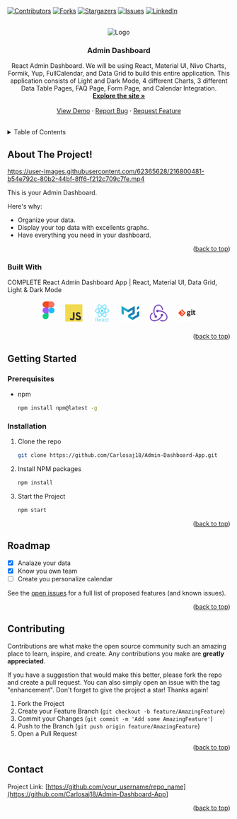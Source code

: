 <a name="readme-top"></a>
<!--
*** Thanks for checking out the Best-README-Template. If you have a suggestion
*** that would make this better, please fork the repo and create a pull request
*** or simply open an issue with the tag "enhancement".
*** Don't forget to give the project a star!
*** Thanks again! Now go create something AMAZING! :D
-->



<!-- PROJECT SHIELDS -->
<!--
*** I'm using markdown "reference style" links for readability.
*** Reference links are enclosed in brackets [ ] instead of parentheses ( ).
*** See the bottom of this document for the declaration of the reference variables
*** for contributors-url, forks-url, etc. This is an optional, concise syntax you may use.
*** https://www.markdownguide.org/basic-syntax/#reference-style-links
-->
[![Contributors][contributors-shield]][contributors-url]
[![Forks][forks-shield]][forks-url]
[![Stargazers][stars-shield]][stars-url]
[![Issues][issues-shield]][issues-url]
[![LinkedIn][linkedin-shield]][linkedin-url]



<!-- PROJECT LOGO -->
<br />
<div align="center">
  <a>
    <img src="https://user-images.githubusercontent.com/62365628/214876004-be858914-bb6b-4b6e-8c40-b49112ff0d30.png" alt="Logo" width="80" height="80">
  </a>

  <h3 align="center">Admin Dashboard </h3>

  <p align="center">
    React Admin Dashboard. We will be using React, Material UI, Nivo Charts, Formik, Yup, FullCalendar, and Data Grid to build this entire application. This application consists of Light and Dark Mode, 4 different Charts, 3 different Data Table Pages, FAQ Page, Form Page, and Calendar Integration.
    <br />
    <a href="https://github.com/Carlosaj18/Admin-Dashboard-App"><strong>Explore the site »</strong></a>
    <br />
    <br />
    <a href="https://github.com/Carlosaj18/Legal-App">View Demo</a>
    ·
    <a href="https://github.com/Carlosaj18/FAdmin-Dashboard-App/issues">Report Bug</a>
    ·
    <a href="https://github.com/Carlosaj18/Admin-Dashboard-App/issues">Request Feature</a>
  </p>
</div>

<br />
<!-- TABLE OF CONTENTS -->
<details>
  <summary>Table of Contents</summary>
  <ol>
    <li>
      <a href="#about-the-project">About The Project</a>
      <ul>
        <li><a href="#built-with">Built With</a></li>
      </ul>
    </li>
    <li>
      <a href="#getting-started">Getting Started</a>
      <ul>
        <li><a href="#prerequisites">Prerequisites</a></li>
        <li><a href="#installation">Installation</a></li>
      </ul>
    </li>
    <li><a href="#usage">Usage</a></li>
    <li><a href="#roadmap">Roadmap</a></li>
    <li><a href="#contributing">Contributing</a></li>
    <li><a href="#contact">Contact</a></li>
  </ol>
</details>



<!-- ABOUT THE PROJECT -->
## About The Project!


https://user-images.githubusercontent.com/62365628/216800481-b54e792c-80b2-44bf-8ff6-f212c709c7fe.mp4


This is your Admin Dashboard. 

Here's why:
* Organize your data. 
* Display your top data with excellents graphs. 
* Have everything you need in your dashboard. 
<p align="right">(<a href="#readme-top">back to top</a>)</p>


### Built With

COMPLETE React Admin Dashboard App | React, Material UI, Data Grid, Light & Dark Mode

<p align="center">
  <a target="_blank" rel="noopener noreferrer"> <img src="https://github.com/devicons/devicon/blob/1119b9f84c0290e0f0b38982099a2bd027a48bf1/icons/figma/figma-original.svg" alt="Figma" height="40" style="vertical-align:top; margin:4px"></a>
  <a target="_blank" rel="noopener noreferrer"> <img src="https://github.com/devicons/devicon/blob/1119b9f84c0290e0f0b38982099a2bd027a48bf1/icons/javascript/javascript-original.svg" alt="Firebase" height="40" style="vertical-align:top; margin:10px"></a>
  <a target="_blank" rel="noopener noreferrer"> <img src="https://github.com/devicons/devicon/blob/master/icons/react/react-original-wordmark.svg" alt="React" height="40" style="vertical-align:top; margin:10px"</a>
   <a> <img src="https://github.com/devicons/devicon/blob/1119b9f84c0290e0f0b38982099a2bd027a48bf1/icons/materialui/materialui-original.svg" alt="MaterialUi" height="40" style="vertical-align:top; margin:10px"></a>
  <a> <img src="https://github.com/devicons/devicon/blob/1119b9f84c0290e0f0b38982099a2bd027a48bf1/icons/redux/redux-original.svg" alt="Redux" height="40" style="vertical-align:top; margin:10px"></a>
   <a> <img src="https://github.com/devicons/devicon/blob/1119b9f84c0290e0f0b38982099a2bd027a48bf1/icons/git/git-original-wordmark.svg" alt="MaterialUi" height="40" style="vertical-align:top; margin:10px"></a>
</p>
  
  
<p align="right">(<a href="#readme-top">back to top</a>)</p>


<!-- GETTING STARTED -->
## Getting Started

### Prerequisites

* npm
  ```sh
  npm install npm@latest -g
  ```

### Installation

1. Clone the repo
   ```sh
   git clone https://github.com/Carlosaj18/Admin-Dashboard-App.git
   ```
2. Install NPM packages
   ```sh
   npm install
   ```
4. Start the Project 
   ```sh
   npm start
   ```
   
<p align="right">(<a href="#readme-top">back to top</a>)</p>


<!-- ROADMAP -->
## Roadmap

- [x] Analaze your data
- [x] Know you own team  
- [ ] Create you personalize calendar 

See the [open issues](https://github.com/Carlosaj18/Admin-Dashboard-App/issues) for a full list of proposed features (and known issues).

<p align="right">(<a href="#readme-top">back to top</a>)</p>



<!-- CONTRIBUTING -->
## Contributing

Contributions are what make the open source community such an amazing place to learn, inspire, and create. Any contributions you make are **greatly appreciated**.

If you have a suggestion that would make this better, please fork the repo and create a pull request. You can also simply open an issue with the tag "enhancement".
Don't forget to give the project a star! Thanks again!

1. Fork the Project
2. Create your Feature Branch (`git checkout -b feature/AmazingFeature`)
3. Commit your Changes (`git commit -m 'Add some AmazingFeature'`)
4. Push to the Branch (`git push origin feature/AmazingFeature`)
5. Open a Pull Request

<p align="right">(<a href="#readme-top">back to top</a>)</p>

<!-- CONTACT -->
## Contact

Project Link: [https://github.com/your_username/repo_name](https://github.com/Carlosaj18/Admin-Dashboard-App]

<p align="right">(<a href="#readme-top">back to top</a>)</p>


<!-- MARKDOWN LINKS & IMAGES -->
<!-- https://www.markdownguide.org/basic-syntax/#reference-style-links -->
[contributors-shield]: https://img.shields.io/github/contributors/othneildrew/Best-README-Template.svg?style=for-the-badge
[contributors-url]: https://github.com/Carlosaj18/Admin-Dashboard-App/graphs/contributors
[forks-shield]: https://img.shields.io/github/forks/othneildrew/Best-README-Template.svg?style=for-the-badge
[forks-url]: https://github.com/Carlosaj18/Admin-Dashboard-App/network/members
[stars-shield]: https://img.shields.io/github/stars/othneildrew/Best-README-Template.svg?style=for-the-badge
[stars-url]: https://github.com/othneildrew/Best-README-Template/stargazers
[issues-shield]: https://img.shields.io/github/issues/othneildrew/Best-README-Template.svg?style=for-the-badge
[issues-url]: https://github.com/Carlosaj18/Admin-Dashboard-App/issues
[linkedin-shield]: https://img.shields.io/badge/-LinkedIn-black.svg?style=for-the-badge&logo=linkedin&colorB=555
[linkedin-url]: https://www.linkedin.com/in/carlos-jaramillo-full-stack-developer/
[product-screenshot]: https://user-images.githubusercontent.com/62365628/216798918-82c7b3c2-8936-4e80-bf5d-9b83d2a1f3bc.mp4
[Next.js]: https://img.shields.io/badge/next.js-000000?style=for-the-badge&logo=nextdotjs&logoColor=white
[Next-url]: https://nextjs.org/
[React-url]: https://reactjs.org/
[Vue.js]: https://img.shields.io/badge/Vue.js-35495E?style=for-the-badge&logo=vuedotjs&logoColor=4FC08D
[Vue-url]: https://vuejs.org/
[Angular.io]: https://img.shields.io/badge/Angular-DD0031?style=for-the-badge&logo=angular&logoColor=white
[Angular-url]: https://angular.io/
[Svelte.dev]: https://img.shields.io/badge/Svelte-4A4A55?style=for-the-badge&logo=svelte&logoColor=FF3E00
[Svelte-url]: https://svelte.dev/
[Laravel.com]: https://img.shields.io/badge/Laravel-FF2D20?style=for-the-badge&logo=laravel&logoColor=white
[Laravel-url]: https://laravel.com
[Bootstrap.com]: https://img.shields.io/badge/Bootstrap-563D7C?style=for-the-badge&logo=bootstrap&logoColor=white
[Bootstrap-url]: https://getbootstrap.com
[JQuery.com]: https://img.shields.io/badge/jQuery-0769AD?style=for-the-badge&logo=jquery&logoColor=white
[JQuery-url]: https://jquery.com 
